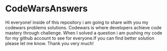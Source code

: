 # CodeWarsAnswers
Hi everyone! inside of this repository i am going to share with you my codewars problems solutions. Codewars is where developers achieve code mastery through challenge. 
When I solved a question i am pushing my code for my github account to see for everyone.If you can find better solution please let me know. Thank you very much!
